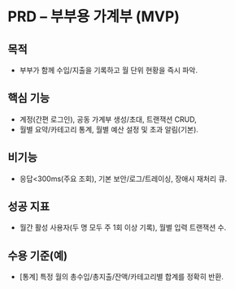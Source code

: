 # PRD – 부부용 가계부 (MVP)

## 목적

- 부부가 함께 수입/지출을 기록하고 월 단위 현황을 즉시 파악.

## 핵심 기능

- 계정(간편 로그인), 공동 가계부 생성/초대, 트랜잭션 CRUD,
- 월별 요약/카테고리 통계, 월별 예산 설정 및 초과 알림(기본).

## 비기능

- 응답<300ms(주요 조회), 기본 보안/로그/트레이싱, 장애시 재처리 큐.

## 성공 지표

- 월간 활성 사용자(두 명 모두 주 1회 이상 기록), 월별 입력 트랜잭션 수.

## 수용 기준(예)

- [통계] 특정 월의 총수입/총지출/잔액/카테고리별 합계를 정확히 반환.
